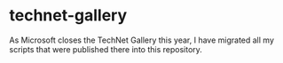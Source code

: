 # technet-gallery

As Microsoft closes the TechNet Gallery this year, I have migrated all my scripts that were published there into this repository.
